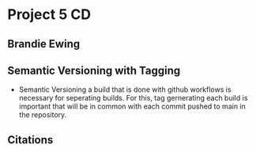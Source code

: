 # Project 5 CD
## Brandie Ewing

## Semantic Versioning with Tagging 

* Semantic Versioning a build that is done with github workflows is necessary for seperating builds. For this, tag gernerating each build is important that will be in common with each commit pushed to main in the repository.




## Citations 
